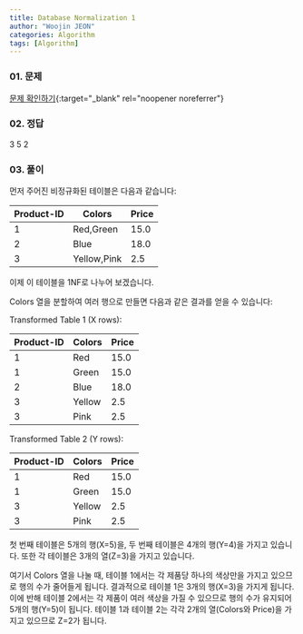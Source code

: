 ```yaml
---
title: Database Normalization 1
author: "Woojin JEON"
categories: Algorithm
tags: [Algorithm]
---
```


### 01. 문제

[문제 확인하기](https://www.hackerrank.com/challenges/database-normalization-1-1nf/problem?isFullScreen=true){:target="_blank" rel="noopener noreferrer"}

### 02. 정답

3
5
2

### 03. 풀이

먼저 주어진 비정규화된 테이블은 다음과 같습니다:

| Product-ID | Colors       | Price |
|------------|--------------|-------|
| 1          | Red,Green    | 15.0  |
| 2          | Blue         | 18.0  |
| 3          | Yellow,Pink  | 2.5   |

이제 이 테이블을 1NF로 나누어 보겠습니다.

Colors 열을 분할하여 여러 행으로 만들면 다음과 같은 결과를 얻을 수 있습니다:

Transformed Table 1 (X rows):

| Product-ID | Colors | Price |
|------------|--------|-------|
| 1          | Red    | 15.0  |
| 1          | Green  | 15.0  |
| 2          | Blue   | 18.0  |
| 3          | Yellow | 2.5   |
| 3          | Pink   | 2.5   |

Transformed Table 2 (Y rows):

| Product-ID | Colors | Price |
|------------|--------|-------|
| 1          | Red    | 15.0  |
| 1          | Green  | 15.0  |
| 3          | Yellow | 2.5   |
| 3          | Pink   | 2.5   |

첫 번째 테이블은 5개의 행(X=5)을, 두 번째 테이블은 4개의 행(Y=4)을 가지고 있습니다. 또한 각 테이블은 3개의 열(Z=3)을 가지고 있습니다.

여기서 Colors 열을 나눌 때, 테이블 1에서는 각 제품당 하나의 색상만을 가지고 있으므로 행의 수가 줄어들게 됩니다. 결과적으로 테이블 1은 3개의 행(X=3)을 가지게 됩니다. 이에 반해 테이블 2에서는 각 제품이 여러 색상을 가질 수 있으므로 행의 수가 유지되어 5개의 행(Y=5)이 됩니다. 테이블 1과 테이블 2는 각각 2개의 열(Colors와 Price)을 가지고 있으므로 Z=2가 됩니다.
